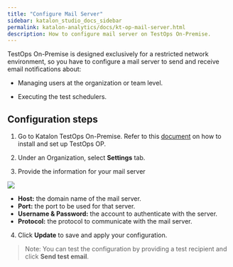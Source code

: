 ```yaml
---
title: "Configure Mail Server"
sidebar: katalon_studio_docs_sidebar
permalink: katalon-analytics/docs/kt-op-mail-server.html 
description: How to configure mail server on TestOps On-Premise.
---
```

TestOps On-Premise is designed exclusively for a restricted network environment, so you have to configure a mail server to send and receive email notifications about:

* Managing users at the organization or team level.

* Executing the test schedulers.

## Configuration steps

1. Go to Katalon TestOps On-Premise. Refer to this [document](https://docs.katalon.com/katalon-analytics/docs/testops-op-installation.html) on how to install and set up TestOps OP.

2. Under an Organization, select **Settings** tab.

3. Provide the information for your mail server

![](https://github.com/katalon-studio/docs-images/raw/master/katalon-analytics/docs/kt-op-mail-server/kt-op-mail-server-config.png)

* **Host:** the domain name of the mail server.
* **Port:** the port to be used for that server.
* **Username & Password:** the account to authenticate with the server.
* **Protocol:** the protocol to communicate with the mail server.

4. Click **Update** to save and apply your configuration.

> Note: You can test the configuration by providing a test recipient and click **Send test email**.

